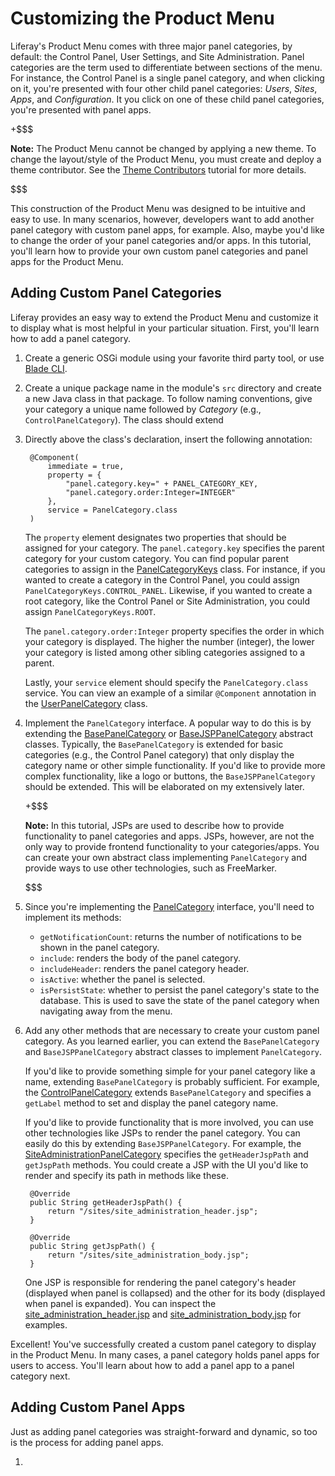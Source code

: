 # Customizing the Product Menu

Liferay's Product Menu comes with three major panel categories, by default: the
Control Panel, User Settings, and Site Administration. Panel categories are the
term used to differentiate between sections of the menu. For instance, the
Control Panel is a single panel category, and when clicking on it, you're
presented with four other child panel categories: *Users*, *Sites*, *Apps*, and
*Configuration*. It you click on one of these child panel categories, you're
presented with panel apps.

+$$$

**Note:** The Product Menu cannot be changed by applying a new theme. To change
the layout/style of the Product Menu, you must create and deploy a theme
contributor. See the
[Theme Contributors](/develop/tutorials/-/knowledge_base/7-0/theme-contributors)
tutorial for more details.

$$$

<!-- Check link for above tutorial. Was not published yet when this was written.
-Cody -->

This construction of the Product Menu was designed to
be intuitive and easy to use. In many scenarios, however, developers want to add
another panel category with custom panel apps, for example. Also, maybe you'd
like to change the order of your panel categories and/or apps. In this tutorial,
you'll learn how to provide your own custom panel categories and panel apps for
the Product Menu.

## Adding Custom Panel Categories

Liferay provides an easy way to extend the Product Menu and customize it to
display what is most helpful in your particular situation. First, you'll learn
how to add a panel category.

1. Create a generic OSGi module using your favorite third party tool, or use
   [Blade CLI](/develop/tutorials/-/knowledge_base/7-0/blade-cli). 

2. Create a unique package name in the module's `src` directory and create a
   new Java class in that package. To follow naming conventions, give your
   category a unique name followed by *Category* (e.g., `ControlPanelCategory`).
   The class should extend

3. Directly above the class's declaration, insert the following annotation:

        @Component(
            immediate = true,
            property = {
                "panel.category.key=" + PANEL_CATEGORY_KEY,
                "panel.category.order:Integer=INTEGER"
            },
            service = PanelCategory.class
        )

    The `property` element designates two properties that should be assigned for
    your category. The `panel.category.key` specifies the parent category for
    your custom category. You can find popular parent categories to assign in
    the [PanelCategoryKeys](https://github.com/liferay/liferay-portal/blob/master/modules/apps/web-experience/application-list/application-list-api/src/main/java/com/liferay/application/list/constants/PanelCategoryKeys.java)
    class. For instance, if you wanted to create a category in the Control
    Panel, you could assign `PanelCategoryKeys.CONTROL_PANEL`. Likewise, if you
    wanted to create a root category, like the Control Panel or Site
    Administration, you could assign `PanelCategoryKeys.ROOT`.

    The `panel.category.order:Integer` property specifies the order in which
    your category is displayed. The higher the number (integer), the lower your
    category is listed among other sibling categories assigned to a parent.
    
    Lastly, your `service` element should specify the `PanelCategory.class`
    service. You can view an example of a similar `@Component` annotation in the
    [UserPanelCategory](https://github.com/liferay/liferay-portal/blob/master/modules/apps/web-experience/product-navigation/product-navigation-control-panel/src/main/java/com/liferay/product/navigation/control/panel/application/list/UsersPanelCategory.java)
    class.

4. Implement the `PanelCategory` interface. A popular way to do this is by
   extending the
   [BasePanelCategory](https://github.com/liferay/liferay-portal/blob/master/modules/apps/web-experience/application-list/application-list-api/src/main/java/com/liferay/application/list/BasePanelCategory.java)
   or 
   [BaseJSPPanelCategory](https://github.com/liferay/liferay-portal/blob/master/modules/apps/web-experience/application-list/application-list-api/src/main/java/com/liferay/application/list/BaseJSPPanelCategory.java)
   abstract classes. Typically, the `BasePanelCategory` is extended for basic
   categories (e.g., the Control Panel category) that only display the category
   name or other simple functionality. If you'd like to provide more complex
   functionality, like a logo or buttons, the `BaseJSPPanelCategory` should be
   extended. This will be elaborated on my extensively later.

    +$$$

    **Note:** In this tutorial, JSPs are used to describe how to provide
    functionality to panel categories and apps. JSPs, however, are not the only
    way to provide frontend functionality to your categories/apps. You can
    create your own abstract class implementing `PanelCategory` and provide ways
    to use other technologies, such as FreeMarker.

    $$$

5. Since you're implementing the
   [PanelCategory](https://github.com/liferay/liferay-portal/blob/master/modules/apps/web-experience/application-list/application-list-api/src/main/java/com/liferay/application/list/PanelCategory.java)
   interface, you'll need to implement its methods:

    - `getNotificationCount`: returns the number of notifications to be shown in
    the panel category.
    - `include`: renders the body of the panel category.
    - `includeHeader`: renders the panel category header.
    - `isActive`: whether the panel is selected.
    - `isPersistState`: whether to persist the panel category's state to the
      database. This is used to save the state of the panel category when
      navigating away from the menu.

6. Add any other methods that are necessary to create your custom panel
   category. As you learned earlier, you can extend the `BasePanelCategory` and
   `BaseJSPPanelCategory` abstract classes to implement `PanelCategory`.

    If you'd like to provide something simple for your panel category like a
    name, extending `BasePanelCategory` is probably sufficient. For example, the
    [ControlPanelCategory](https://github.com/liferay/liferay-portal/blob/master/modules/apps/web-experience/product-navigation/product-navigation-control-panel/src/main/java/com/liferay/product/navigation/control/panel/application/list/ControlPanelCategory.java)
    extends `BasePanelCategory` and specifies a `getLabel` method to set and
    display the panel category name.

    If you'd like to provide functionality that is more involved, you can use
    other technologies like JSPs to render the panel category. You can easily do
    this by extending `BaseJSPPanelCategory`. For example, the
    [SiteAdministrationPanelCategory](https://github.com/liferay/liferay-portal/blob/master/modules/apps/web-experience/product-navigation/product-navigation-site-administration/src/main/java/com/liferay/product/navigation/site/administration/application/list/SiteAdministrationPanelCategory.java)
    specifies the `getHeaderJspPath` and `getJspPath` methods. You could create
    a JSP with the UI you'd like to render and specify its path in methods like
    these.

        @Override
        public String getHeaderJspPath() {
            return "/sites/site_administration_header.jsp";
        }

        @Override
        public String getJspPath() {
            return "/sites/site_administration_body.jsp";
        }

    One JSP is responsible for rendering the panel category's header (displayed
    when panel is collapsed) and the other for its body (displayed when panel is
    expanded). You can inspect the
    [site_administration_header.jsp](https://github.com/liferay/liferay-portal/blob/master/modules/apps/web-experience/product-navigation/product-navigation-site-administration/src/main/resources/META-INF/resources/sites/site_administration_header.jsp)
    and
    [site_administration_body.jsp](https://github.com/liferay/liferay-portal/blob/master/modules/apps/web-experience/product-navigation/product-navigation-site-administration/src/main/resources/META-INF/resources/sites/site_administration_body.jsp)
    for examples.

Excellent! You've successfully created a custom panel category to display in the
Product Menu. In many cases, a panel category holds panel apps for users to
access. You'll learn about how to add a panel app to a panel category next.

## Adding Custom Panel Apps

Just as adding panel categories was straight-forward and dynamic, so too is the
process for adding panel apps.

1. 










